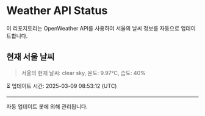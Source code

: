 
# Weather API Status

이 리포지토리는 OpenWeather API를 사용하여 서울의 날씨 정보를 자동으로 업데이트합니다.

## 현재 서울 날씨
> 서울의 현재 날씨: clear sky, 온도: 9.97°C, 습도: 40%

⏳ 업데이트 시간: 2025-03-09 08:53:12 (UTC)

---
자동 업데이트 봇에 의해 관리됩니다.
